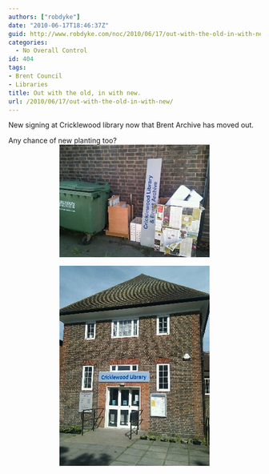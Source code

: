 ```yaml
---
authors: ["robdyke"]
date: "2010-06-17T18:46:37Z"
guid: http://www.robdyke.com/noc/2010/06/17/out-with-the-old-in-with-new/
categories:
  - No Overall Control
id: 404
tags:
- Brent Council
- Libraries
title: Out with the old, in with new.
url: /2010/06/17/out-with-the-old-in-with-new/
---
```

New signing at Cricklewood library now that Brent Archive has moved out.

Any chance of new planting too?  
<a alt="image" href="/pubfiles/2010/06/wpid-2010-06-17-16.36.062.jpg"><img style="display:block;margin-right:auto;margin-left:auto;" alt="image" src="/pubfiles/2010/06/wpid-2010-06-17-16.36.061.jpg" /></a>  
<a alt="image" href="/pubfiles/2010/06/wpid-2010-06-17-16.35.402.jpg"><img style="display:block;margin-right:auto;margin-left:auto;" alt="image" src="/pubfiles/2010/06/wpid-2010-06-17-16.35.401.jpg" /></a>